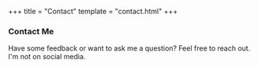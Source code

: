 +++
title = "Contact"
template = "contact.html"
+++

### Contact Me

Have some feedback or want to ask me a question? Feel free to reach out. I'm not on social media.